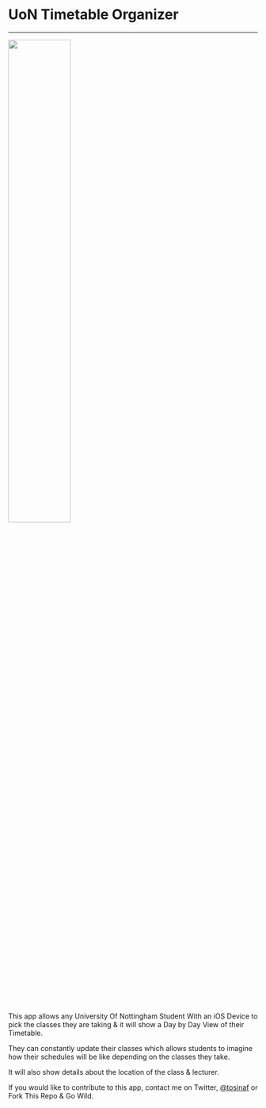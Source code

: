 # UoN Timetable Organizer
* * *

<img src="https://raw.github.com/TosinAF/NottsTimetable/master/Screenshot.png" height="50%" width="50%" />

This app allows any University Of Nottingham Student With an iOS Device to pick the classes they are taking & it will show a Day by Day View of their Timetable.

They can constantly update their classes which allows students to imagine how their schedules will be like depending on the classes they take.

It will also show details about the location of the class & lecturer.

If you would like to contribute to this app, contact me on Twitter, [@tosinaf](http://www.twitter.com/tosinaf) or Fork This Repo & Go Wild.